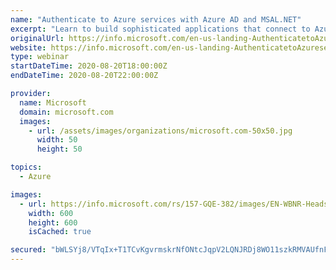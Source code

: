 ```yaml
---
name: "Authenticate to Azure services with Azure AD and MSAL.NET"
excerpt: "Learn to build sophisticated applications that connect to Azure services or the Microsoft Graph."
originalUrl: https://info.microsoft.com/en-us-landing-AuthenticatetoAzureserviceswithAzureADandMSALNET-none.html
website: https://info.microsoft.com/en-us-landing-AuthenticatetoAzureserviceswithAzureADandMSALNET-none.html
type: webinar
startDateTime: 2020-08-20T18:00:00Z
endDateTime: 2020-08-20T22:00:00Z

provider:
  name: Microsoft
  domain: microsoft.com
  images:
    - url: /assets/images/organizations/microsoft.com-50x50.jpg
      width: 50
      height: 50

topics:
  - Azure

images:
  - url: https://info.microsoft.com/rs/157-GQE-382/images/EN-WBNR-Headshot-AuthenticatetoAzureserviceswithAzureADandMSALNET-ST230294.jpg
    width: 600
    height: 600
    isCached: true

secured: "bWLSYj8/VTqIx+T1TCvKgvrmskrNfONtcJqpV2LQNJRDj8WO11szkRMVAUfnFwKAmSxvu3uZDawleEz694W1aBDVrfGlIqxYnGxh+It2jCxdINhDuCM7b8q7a9UsuG/M9qlRVxWwDWr9FYmMmL/FhAepqHtqC2ZKKyec7+GUedBQ92R94i28YvPc4EE7D7gK4bh8/U/Mepst/fblEnpdtvDFpvK3gQUHAsc1HM18zHlyRkGauSgkqlSLck8Tjr0UHnb/RrPJNMdZh/cfPtQvV6V5USqCUvWKgEpwCMsAzlCFr+pYikEo0Zj++etuVbnPjBFUWxFak4/ohhK1099alw==;Cmfq39HFOxCEofjx6kr8Hw=="
---
```



